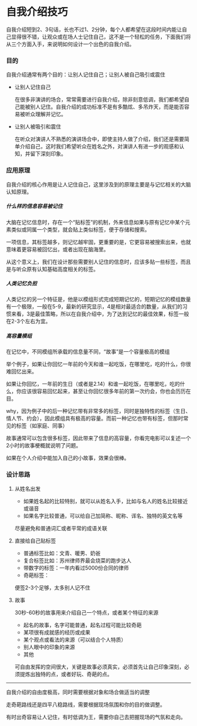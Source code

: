 # 自我介绍技巧

自我介绍短到2、3句话，长也不过1、2分钟，每个人都希望在这段时间内能让自己显得很不错，让观众或在场人士记住自己，这不是一个轻松的任务，下面我们将从三个方面入手，来说明如何设计一个出色的自我介绍。

### 目的

自我介绍通常有两个目的：让别人记住自己；让别人被自己吸引或震住

- 让别人记住自己

	在很多非演讲的场合，常常需要进行自我介绍，除非刻意低调，我们都希望自己能被别人记住。自我介绍的成功标准不是有多酷炫、多吊炸天，而是能否容易被听众理解并记忆。

- 让别人被吸引和震住

	在听众对演讲人不熟悉的演讲场合中，即使主持人做了介绍，我们还是需要简单介绍自己，这时我们希望听众在姓名之外，对演讲人有进一步的观感和认知，并留下深刻印象。
	
### 应用原理

自我介绍的核心作用是让人记住自己，这里涉及到的原理主要是与记忆相关的大脑认知原理。

##### 什么样的信息容易被记住

大脑在记忆信息时，存在一个“贴标签”的机制，外来信息如果与原有记忆中某个元素类似或同属一个类型，就会贴上类似标签，便于存储和搜索。

一项信息，其标签越多，则记忆越牢固，更重要的是，它更容易被搜索出来，也就意味着更容易被回忆出，或者出现在脑海里。

从这个意义上，我们在设计那些需要别人记住的信息时，应该多贴一些标签，而且是与听众原有认知基础高度相关的标签。

##### 人类记忆负担

人类记忆的另一个特征是，他是以模组形式完成短期记忆的，短期记忆的模组数量有一个极限，一般在5-9，最新的研究显示，4是相对最适合的数量，从我们的习惯来看，3是最佳策略，所以在自我介绍中，为了达到记忆的最佳效果，标签一般在2-3个左右为宜。

##### 高容量模组

在记忆中，不同模组所承载的信息量不同，“故事”是一个容量极高的模组

举个例子，如果让你回忆一年前的今天和谁一起吃饭，在哪里吃，吃的什么，你很难回忆出来。

如果让你回忆，一年前的生日（或者是2.14）和谁一起吃饭，在哪里吃，吃的什么，你应该很容易回忆起来，甚至让你回忆很多年前的第一次约会，你也会历历在目。

why，因为例子中的后一种记忆带有非常多的标签，同时是独特性的标签（生日、情人节、约会），因此模组具有极高的容量。而前一种记忆也带有标签，但那时常见的标签（如家庭、同事）

故事通常可以包含很多标签，因此带来了信息的高容量，你看完电影可以复述一个2小时的故事梗概就说明了问题。

如果在个人介绍中能加入自己的小故事，效果会很棒。

### 设计思路

1. 从姓名出发

    - 如果姓名起的比较特别，就可以从姓名入手，比如与名人的姓名比较接近或谐音
    - 如果名字比较普通，可以给自己加简称、昵称、诨名、独特的英文名等
      
    尽量避免和普通词汇或者平常的成语关联

2. 直接给自己贴标签

    - 普通标签比如：文青、暖男、奶爸
    - 复合标签比如：苏州律师界最会烧菜的跑步达人
    - 带数字的标签：一年内看过5000份合同的律师
    - 奇葩标签：
    
    便签2-3个足够，太多别人记不住

3. 故事
    
    30秒-60秒的故事用来介绍自己一个特点，或者某个特征的来源
    - 起名的故事，名字可能普通，起名过程可能比较奇葩
    - 某项很有成就感的经历或成果
    - 某个观点或看法的来源（可以结合个人特质）
    - 别人眼中的印象的来源
    - 其他
    
    可自由发挥的空间很大，关键是故事必须真实，必须首先让自己印象深刻，必须提炼出独特的点，或者好玩、奇葩的点。


---

自我介绍的自由度极高，同时需要根据对象和场合做适当的调整

走奇葩路线还是四平八稳路线，需要根据现场氛围和你的目的做调整。

有时出奇容易让人记住，有时低调为王，需要你自己去把握现场的气氛和走向。

